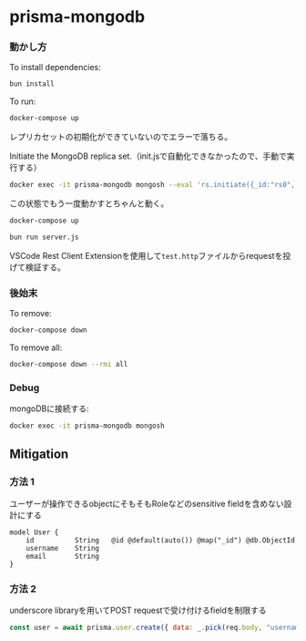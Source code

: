 # prisma-mongodb
### 動かし方
To install dependencies:

```bash
bun install
```

To run:

```bash
docker-compose up
```
レプリカセットの初期化ができていないのでエラーで落ちる。

Initiate the MongoDB replica set.（init.jsで自動化できなかったので、手動で実行する）
```bash
docker exec -it prisma-mongodb mongosh --eval 'rs.initiate({_id:"rs0", members: [{_id:0, host: "127.0.0.1:27017"}]})'
```
この状態でもう一度動かすとちゃんと動く。
```bash
docker-compose up
```
```bash
bun run server.js
```
VSCode Rest Client Extensionを使用して`test.http`ファイルからrequestを投げて検証する。

### 後始末
To remove:
    
```bash
docker-compose down
```

To remove all:

```bash
docker-compose down --rmi all
```


### Debug
mongoDBに接続する:
```bash
docker exec -it prisma-mongodb mongosh
```

## Mitigation
### 方法 1
ユーザーが操作できるobjectにそもそもRoleなどのsensitive fieldを含めない設計にする
```prisma:schema.prisma
model User {
    id          String   @id @default(auto()) @map("_id") @db.ObjectId
    username    String
    email       String
}
```
### 方法 2
underscore libraryを用いてPOST requestで受け付けるfieldを制限する
```js:server.js
const user = await prisma.user.create({ data: _.pick(req.body, "username", "email") });
```